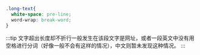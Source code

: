 <longText/>

```scss
.long-text{
  white-space: pre-line;
  word-wrap: break-word;
}
```


:::tip
文字超出长度却不折行一般发生在该段文字是网址，或者一段英文中没有用空格进行分词（好像一般不会有这样的情况），中文则暂未发现这种情况。
:::
